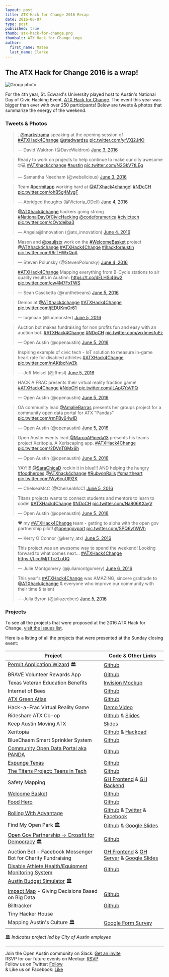 ```yaml
---
layout: post
title: ATX Hack for Change 2016 Recap
date: 2016-06-07
type: post
published: true
thumb: atx-hack-for-change.png
thumbalt: ATX Hack for Change Logo
author:
  first_name: Mateo
  last_name: Clarke
---
```


## The ATX Hack for Change 2016 is a wrap!

![Group photo](https://pbs.twimg.com/media/CkYefPnVAAEz5wT.jpg:large)

For the 4th year, St. Edward's University played host to Austin's National Day of Civic Hacking Event, [ATX Hack for Change](http://atxhackforchange.org/). The event this year was bigger than ever with over 250 participants! Below are tweets & photos that summarize the energy of the weekend.

### Tweets & Photos

<blockquote class="twitter-tweet" data-lang="en"><p lang="en" dir="ltr">. <a href="https://twitter.com/markstrama">@markstrama</a> speaking at the opening session of <a href="https://twitter.com/hashtag/ATXHack4Change?src=hash">#ATXHack4Change</a> <a href="https://twitter.com/stedwardsu">@stedwardsu</a> <a href="https://t.co/yrVXj2JrlO">pic.twitter.com/yrVXj2JrlO</a></p>&mdash; David Waldron (@DaveWaldron) <a href="https://twitter.com/DaveWaldron/status/738878868723896321">June 3, 2016</a></blockquote>

<blockquote class="twitter-tweet" data-lang="en"><p lang="en" dir="ltr">Ready to work on projects to help continue to make our city awesome 🤓💻 <a href="https://twitter.com/hashtag/ATXhack4change?src=hash">#ATXhack4change</a> <a href="https://twitter.com/hashtag/austin?src=hash">#austin</a> <a href="https://t.co/N2GkV7tLEg">pic.twitter.com/N2GkV7tLEg</a></p>&mdash; Samantha Needham (@webalicious) <a href="https://twitter.com/webalicious/status/738875799802159104">June 3, 2016</a></blockquote>

<blockquote class="twitter-tweet" data-lang="en"><p lang="en" dir="ltr">Team <a href="https://twitter.com/hashtag/permitapp?src=hash">#permitapp</a> working hard at <a href="https://twitter.com/ATXhack4change">@ATXhack4change</a>! <a href="https://twitter.com/hashtag/NDoCH?src=hash">#NDoCH</a> <a href="https://t.co/ohB5g4MvgF">pic.twitter.com/ohB5g4MvgF</a></p>&mdash; Abridged thoughts (@Victoria_ODell) <a href="https://twitter.com/Victoria_ODell/status/739178582589595649">June 4, 2016</a></blockquote>

<blockquote class="twitter-tweet" data-lang="en"><p lang="en" dir="ltr"><a href="https://twitter.com/ATXhack4change">@ATXhack4change</a> hackers going strong <a href="https://twitter.com/hashtag/NationalDayOfCivicHacking?src=hash">#NationalDayOfCivicHacking</a> <a href="https://twitter.com/codeforamerica">@codeforamerica</a> <a href="https://twitter.com/hashtag/civictech?src=hash">#civictech</a> <a href="https://t.co/cOvtdeiba3">pic.twitter.com/cOvtdeiba3</a></p>&mdash; Angela@Innovation (@atx_innovation) <a href="https://twitter.com/atx_innovation/status/739195755273977856">June 4, 2016</a></blockquote>

<blockquote class="twitter-tweet" data-lang="en"><p lang="en" dir="ltr">Mason and <a href="https://twitter.com/pauljstx">@pauljstx</a> work on the <a href="https://twitter.com/hashtag/WelcomeBasket?src=hash">#WelcomeBasket</a> project <a href="https://twitter.com/ATXhack4change">@ATXhack4change</a> <a href="https://twitter.com/hashtag/ATXHack4Change?src=hash">#ATXHack4Change</a> <a href="https://twitter.com/hashtag/ihackforaustin?src=hash">#ihackforaustin</a> <a href="https://t.co/t6rTHWxQpA">pic.twitter.com/t6rTHWxQpA</a></p>&mdash; Steven Polunsky (@StevenPolunsky) <a href="https://twitter.com/StevenPolunsky/status/739183463505354752">June 4, 2016</a></blockquote>

<blockquote class="twitter-tweet" data-lang="en"><p lang="en" dir="ltr"><a href="https://twitter.com/hashtag/ATXHack4Change?src=hash">#ATXHack4Change</a> Mapping everything from B-Cycle stations to air quality results in Austinn: <a href="https://t.co/dELHSi46w2">https://t.co/dELHSi46w2</a> <a href="https://t.co/cw4M7FxTWS">pic.twitter.com/cw4M7FxTWS</a></p>&mdash; Sean Cascketta (@runthebeans) <a href="https://twitter.com/runthebeans/status/739511778871123968">June 5, 2016</a></blockquote>

<blockquote class="twitter-tweet" data-lang="en"><p lang="es" dir="ltr">Demos at <a href="https://twitter.com/ATXhack4change">@ATXhack4change</a> <a href="https://twitter.com/hashtag/ATXHack4Change?src=hash">#ATXHack4Change</a> <a href="https://t.co/jEDUKmOr61">pic.twitter.com/jEDUKmOr61</a></p>&mdash; luqmaan (@luqmonster) <a href="https://twitter.com/luqmonster/status/739507887232278528">June 5, 2016</a></blockquote>

<blockquote class="twitter-tweet" data-lang="en"><p lang="en" dir="ltr">Auction bot makes fundraising for non profits fun and easy with an auction bot. <a href="https://twitter.com/hashtag/ATXHack4Change?src=hash">#ATXHack4Change</a> <a href="https://twitter.com/hashtag/NDoCH?src=hash">#NDoCH</a> <a href="https://t.co/wxImesfuEz">pic.twitter.com/wxImesfuEz</a></p>&mdash; Open Austin (@openaustin) <a href="https://twitter.com/openaustin/status/739522764025909249">June 5, 2016</a></blockquote>

<blockquote class="twitter-tweet" data-lang="en"><p lang="en" dir="ltr">Inspiring example of civic tech - IoT solution to measure in-game heart rate for disabled athletes <a href="https://twitter.com/hashtag/ATXHack4Change?src=hash">#ATXHack4Change</a> <a href="https://t.co/nAKtbcNwZk">pic.twitter.com/nAKtbcNwZk</a></p>&mdash; Jeff Meisel (@jffmsl) <a href="https://twitter.com/jffmsl/status/739526054050598912">June 5, 2016</a></blockquote>

<blockquote class="twitter-tweet" data-lang="en"><p lang="en" dir="ltr">HACK A FRAC presents their virtual reality fraction game! <a href="https://twitter.com/hashtag/ATXHack4Change?src=hash">#ATXHack4Change</a> <a href="https://twitter.com/hashtag/NdoCH?src=hash">#NdoCH</a> <a href="https://t.co/ILApGYsVPQ">pic.twitter.com/ILApGYsVPQ</a></p>&mdash; Open Austin (@openaustin) <a href="https://twitter.com/openaustin/status/739511497496231937">June 5, 2016</a></blockquote>

<blockquote class="twitter-tweet" data-lang="en"><p lang="en" dir="ltr">OA community lead <a href="https://twitter.com/AmalieBarras">@AmalieBarras</a> presents her groups project for a community open data portal for ATX &quot;Pandas&quot; <a href="https://t.co/rmFBy64wID">pic.twitter.com/rmFBy64wID</a></p>&mdash; Open Austin (@openaustin) <a href="https://twitter.com/openaustin/status/739515983136624640">June 5, 2016</a></blockquote>

<blockquote class="twitter-tweet" data-lang="en"><p lang="en" dir="ltr">Open Austin events lead <a href="https://twitter.com/MarcoAPineda13">@MarcoAPineda13</a> presents his teams project Xeritopia. A Xeriscaping app. <a href="https://twitter.com/hashtag/ATXHack4Change?src=hash">#ATXHack4Change</a> <a href="https://t.co/2DVnTGMx6h">pic.twitter.com/2DVnTGMx6h</a></p>&mdash; Open Austin (@openaustin) <a href="https://twitter.com/openaustin/status/739513737309093888">June 5, 2016</a></blockquote>

<blockquote class="twitter-tweet" data-lang="en"><p lang="en" dir="ltr">YAY!!!! <a href="https://twitter.com/SaraChicaD">@SaraChicaD</a> rockin it in blue!!! AND helping the hungry <a href="https://twitter.com/hashtag/foodheroes?src=hash">#foodheroes</a> <a href="https://twitter.com/ATXhack4change">@ATXhack4change</a> <a href="https://twitter.com/hashtag/RubyonRails?src=hash">#RubyonRails</a> <a href="https://twitter.com/hashtag/smartheart?src=hash">#smartheart</a> <a href="https://t.co/Wy6cuUl92K">pic.twitter.com/Wy6cuUl92K</a></p>&mdash; ChelseaMcC (@ChelseaMcC) <a href="https://twitter.com/ChelseaMcC/status/739519509732560896">June 5, 2016</a></blockquote>

<blockquote class="twitter-tweet" data-lang="en"><p lang="en" dir="ltr">Titans projects wants to connect students and mentors to learn to code! <a href="https://twitter.com/hashtag/ATXHack4Change?src=hash">#ATXHack4Change</a> <a href="https://twitter.com/hashtag/NDoCH?src=hash">#NDoCH</a> <a href="https://t.co/Na806KXayV">pic.twitter.com/Na806KXayV</a></p>&mdash; Open Austin (@openaustin) <a href="https://twitter.com/openaustin/status/739517591706734598">June 5, 2016</a></blockquote>

<blockquote class="twitter-tweet" data-lang="en"><p lang="en" dir="ltr">❤️ my <a href="https://twitter.com/hashtag/ATXHack4Change?src=hash">#ATXHack4Change</a> team - getting to alpha with the open gov partnership pilot! <a href="https://twitter.com/opengovpart">@opengovpart</a> <a href="https://t.co/SPQ6yfWjVh">pic.twitter.com/SPQ6yfWjVh</a></p>&mdash; Kerry O&#39;Connor (@kerry_atx) <a href="https://twitter.com/kerry_atx/status/739525856041701376">June 5, 2016</a></blockquote>

<blockquote class="twitter-tweet" data-lang="en"><p lang="en" dir="ltr">This project was an awesome way to spend the weekend! Looking forward to what comes next... <a href="https://twitter.com/hashtag/ATXHack4Change?src=hash">#ATXHack4Change</a> <a href="https://t.co/MjTTcZLuUQ">https://t.co/MjTTcZLuUQ</a></p>&mdash; Julie Montgomery (@juliamontgomery) <a href="https://twitter.com/juliamontgomery/status/739854471488901120">June 6, 2016</a></blockquote>

<blockquote class="twitter-tweet" data-lang="en"><p lang="en" dir="ltr">This year&#39;s <a href="https://twitter.com/hashtag/ATXHack4Change?src=hash">#ATXHack4Change</a> was AMAZING, sincere gratitude to <a href="https://twitter.com/ATXhack4change">@ATXhack4change</a> &amp; everyone who improve our community with their time &amp; talent</p>&mdash; Julia Byron (@juliazeebee) <a href="https://twitter.com/juliazeebee/status/739544812349579265">June 5, 2016</a></blockquote>

### Projects

To see all the projects that were proposed at the 2016 ATX Hack for Change, [visit the issues list](https://github.com/open-austin/atx-hack-for-change-2016/issues).

Here is a listing of all the projects that were presented at the Sunday closing event:

| Project                                                                                     | Code & Other Links                                                               | 
|---------------------------------------------------------------------------------------------|----------------------------------------------------------------------------------|
| [Permit Application Wizard](https://permit-wiz.herokuapp.com/) 🏛                           | [Github](https://github.com/open-austin/permit-server)                           |
| BRAVE Volunteer Rewards App                                                                 | [Github](https://github.com/jamesjackson/braveapp)                               |
| Texas Veteran Education Benefits                                                            | [Invision Mockup](https://projects.invisionapp.com/share/7G7JFMMCS#/screens/164299780) |
| Internet of Bees                                                                            | [Github](https://github.com/chrisdhanaraj/internetofbees/)                       |
| [ATX Green Atlas](http://jemrrs.github.io/atxgreenatlas/)                                   | [Github](http://github.com/jemrrs/atxgreenatlas)                                 |
| Hack-a-Frac Virtual Reality Game                                                            | [Demo Video](https://dl.dropboxusercontent.com/u/2382871/SLICING%20FOOD%20ACTION%20FLICK%202016.mov) |
| Rideshare ATX Co-op                                                                         | [Github](https://github.com/rideshareatx) & [Slides](http://rideshareatx-org.herokuapp.com/mobility.html#/) |
| Keep Austin Moving ATX                                                                      | [Slides](http://rideshareatx-org.herokuapp.com/#/)                               |
| Xeritopia                                                                                   | [Github](https://github.com/mapineda/xeriscape_atxhacks4change_2016) & [Hackpad](https://hackpad.com/Xeriscape_ATX-OAvRDE8RYyP) |
| BlueChasm Smart Sprinkler System                                                            | [Github](https://github.com/jrriosBC/smart-sprinkler)                            |
| [Community Open Data Portal aka PANDA](http://amaliebarras.github.io/data-portal-new/)      | [Github](https://github.com/amaliebarras/data-portal-new)                        |
| [Expunge Texas](http://expungetexas.org/index.html)                                         | [Github](https://github.com/kkarsnia/expunge)                                    |
| [The Titans Project: Teens in Tech](http://www.thetitansproject.com)                        | [Github](https://github.com/codykeith/TITANS)                                    |
| Safety Mapping                                                                              | [GH Frontend](https://github.com/Sahedeva/bikePed2) & [GH Backend](https://github.com/Sahedeva/bikePedBackEnd) |
| [Welcome Basket](http://ludwigmace.github.io/atxbasket/#/)                                  | [Github](https://github.com/ludwigmace/atxbasket)                                |
| [Food Hero](http://food-donate.herokuapp.com/)                                              | [Github](https://github.com/rubygeek/food_donate)                                |
| [Rolling With Advantage](http://www.rollingwithadvantage.com)                               | [Github](https://github.com/RollingWithAdvantage) & [Twitter](http://www.twitter.com/RollingWAdvantage) & [Facebook](http://www.facebook.com/rollingwithadvantage/) |
| Find My Open Park 🏛                                                                        | [Github](https://github.com/wrays/find-my-open-park) & [Google Slides](https://docs.google.com/presentation/d/1gH-l33GbELcQlqxIToG8zglRXoZsZBub2sqdzSUMAuE/edit#slide=id.p) |
| [Open Gov Partnership -> Crossfit for Democracy](http://cityofaustin.github.io/open-gov-partnership/) 🏛 | [Github](https://github.com/cityofaustin/open-gov-partnership/tree/gh-pages) |
| Auction Bot - Facebook Messenger Bot for Charity Fundraising                                | [GH Frontend](https://github.com/krismuniz/auctionbot) & [GH Server](https://github.com/aaronbenz/auctionbot-back) & [Google Slides](https://docs.google.com/presentation/d/1YHRu6xhLcEZnGyhftL83kgWcwQYARghZmcPnHWNqDZk/edit#slide=id.g128b1b71f0_0_269) |
| [Disable Athlete Health/Equipment Monitoring System](https://dahmos.org/)                   | [Github](https://github.com/Bokbot/damn-hardware)                                |
| [Austin Budget Simulator](http://www.austintexas.gov/dollarsandsense) 🏛                    |                                                                                  |
| [Impact Map](http://Impactmap.us) - Giving Decisions Based on Big Data                      | [Github](https://github.com/deirdrewalsh/Big-Data-4-Giving-)                     |
| Billtracker                                                                                 | [Github](https://github.com/bill-tracker)                                        |
| Tiny Hacker House                                                                           |                                                                                  |
| Mapping Austin's Culture 🏛                                                                 | [Google Form Survey](https://docs.google.com/forms/d/1xmzcoGHlqaywWjbFW4DdkNQTUiGVekJ0Su_7ZscAeD4/viewform) |

🏛 _Indicates project led by City of Austin employee_



---

Join the Open Austin community on Slack: [Get an invite](http://slack.open-austin.org/)
<br>
RSVP for our future events on Meetup: [RSVP](http://www.meetup.com/Open-Austin/events/231148616/)
<br>
Follow us on Twitter: [Follow](https://twitter.com/openaustin?lang=en)
<br>
& Like us on Facebook: [Like](https://www.facebook.com/Open-Austin-412390968837071/)

<script async src="//platform.twitter.com/widgets.js" charset="utf-8"></script>
